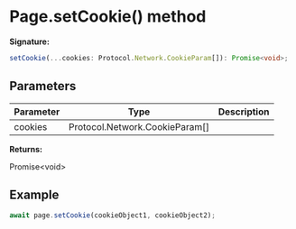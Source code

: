 # Page.setCookie() method

**Signature:**

```typescript
setCookie(...cookies: Protocol.Network.CookieParam[]): Promise<void>;
```

## Parameters

| Parameter | Type                             | Description |
| --------- | -------------------------------- | ----------- |
| cookies   | Protocol.Network.CookieParam\[\] |             |

**Returns:**

Promise&lt;void&gt;

## Example

```js
await page.setCookie(cookieObject1, cookieObject2);
```

